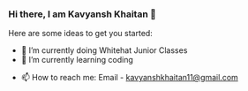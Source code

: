 ### Hi there, I am Kavyansh Khaitan 👋


Here are some ideas to get you started:

- 🔭 I’m currently doing Whitehat Junior Classes
- 🌱 I’m currently learning coding
<!--- 👯 I’m looking to collaborate on ...
- 🤔 I’m looking for help with ...
- 💬 Ask me about ...
-->
- 📫 How to reach me: Email - [kavyanshkhaitan11@gmail.com](mailto:kavyanshkhaitan11@gmail.com)
<!--
- 😄 Pronouns: ...
- ⚡ Fun fact: ...
-->
